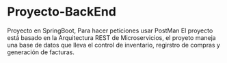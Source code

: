 # Proyecto-BackEnd
Proyecto en SpringBoot, Para hacer peticiones usar PostMan
El proyecto está basado en la Arquitectura REST de Microservicios, el proyeto maneja una base de datos que lleva el control de inventario, regirstro de compras y generación de facturas.
